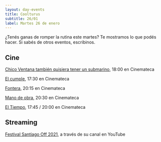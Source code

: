 ```yaml
---
layout: day-events
title: Coolturus
subtitle: 26/01
label: Martes 26 de enero
---
```

¿Tenés ganas de romper la rutina este martes? Te mostramos lo que podés hacer. Si sabés de otros eventos, escribinos.

## Cine

[Chico Ventana también quisiera tener un submarino](https://cinemateca.org.uy/peliculas/1001), 18:00 en Cinemateca

[El cumple](https://cinemateca.org.uy/peliculas/979), 17:30 en Cinemateca

[Fontera](https://cinemateca.org.uy/peliculas/782), 20:15 en Cinemateca

[Mano de obra](https://cinemateca.org.uy/peliculas/959), 20:30 en Cinemateca

[El Tiempo](https://cinemateca.org.uy/peliculas/1081), 17:45 / 20:00 en Cinemateca

## Streaming

[Festival Santiago Off 2021](https://www.instagram.com/fundacionsantiagooff/), a través de su canal en YouTube
